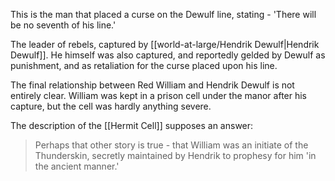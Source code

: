 This is the man that placed a curse on the Dewulf line, stating - 'There will be no seventh of his line.'

The leader of rebels, captured by [[world-at-large/Hendrik Dewulf|Hendrik Dewulf]]. He himself was also captured, and reportedly gelded by Dewulf as punishment, and as retaliation for the curse placed upon his line. 

The final relationship between Red William and Hendrik Dewulf is not entirely clear. William was kept in a prison cell under the manor after his capture, but the cell was hardly anything severe. 

The description of the [[Hermit Cell]] supposes an answer: 
> Perhaps that other story is true - that William was an initiate of the Thunderskin, secretly maintained by Hendrik to prophesy for him 'in the ancient manner.' 